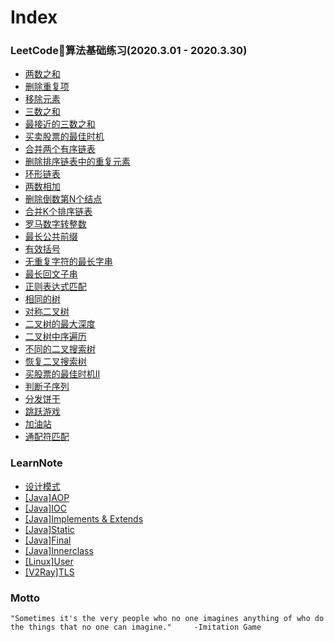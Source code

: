 # Index

### LeetCode算法基础练习(2020.3.01 - 2020.3.30)
- [两数之和](leetcode/twosum)
- [删除重复项](leetcode/deleteduplicates)
- [移除元素](leetcode/removeelements)
- [三数之和](leetcode/threesum)
- [最接近的三数之和](leetcode/mostclose)
- [买卖股票的最佳时机](leetcode/buystock)
- [合并两个有序链表](leetcode/mergelist)
- [删除排序链表中的重复元素](leetcode/deletelistduplicates)
- [环形链表](leetcode/hascycle)
- [两数相加](leetcode/addtwolist)
- [删除倒数第N个结点](leetcode/removeend)
- [合并K个排序链表](leetcode/mergeklist)
- [罗马数字转整数](leetcode/romantointeger)
- [最长公共前缀](leetcode/maxpublicex)
- [有效括号](leetcode/validparentheses)
- [无重复字符的最长字串](leetcode/longestsubstring)
- [最长回文子串](leetcode/longestpalindromicsubstring)
- [正则表达式匹配](leetcode/regularexpressionmatching)
- [相同的树](leetcode/sametree)
- [对称二叉树](leetcode/symmetric)
- [二叉树的最大深度](leetcode/maxdepth)
- [二叉树中序遍历](leetcode/inordertraversal)
- [不同的二叉搜索树](leetcode/binarysearch)
- [恢复二叉搜索树](leetcode/recoverbinarytree)
- [买股票的最佳时机II](leetcode/buystockii)
- [判断子序列](leetcode/substring)
- [分发饼干](leetcode/delivercookies)
- [跳跃游戏](leetcode/jumpgame)
- [加油站](leetcode/gasstation)
- [通配符匹配](leetcode/matching)

### LearnNote
- [设计模式](learn/design-pattern)
- [[Java]AOP](learn/aop)
- [[Java]IOC](learn/ioc)
- [[Java]Implements & Extends](learn/implements-extends)
- [[Java]Static](learn/static)
- [[Java]Final](learn/final)
- [[Java]Innerclass](learn/innerclass)
- [[Linux]User](learn/linux-user)
- [[V2Ray]TLS](learn/v2ray-tls)

### Motto
```
"Sometimes it's the very people who no one imagines anything of who do the things that no one can imagine."     -Imitation Game
```
